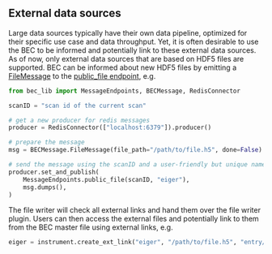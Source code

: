 ## External data sources
Large data sources typically have their own data pipeline, optimized for their specific use case and data throughput. Yet, it is often desirable to use the BEC to be informed and potentially link to these external data sources.
As of now, only external data sources that are based on HDF5 files are supported. BEC can be informed about new HDF5 files by emitting a [FileMessage](#bec_lib.BECMessage.FileMessage) to the [public_file endpoint](#bec_lib.endpoints.MessageEndpoints.public_file), e.g.

```python
from bec_lib import MessageEndpoints, BECMessage, RedisConnector

scanID = "scan id of the current scan"

# get a new producer for redis messages
producer = RedisConnector(["localhost:6379"]).producer()

# prepare the message
msg = BECMessage.FileMessage(file_path="/path/to/file.h5", done=False)

# send the message using the scanID and a user-friendly but unique name to describe the source (e.g. "eiger")
producer.set_and_publish(
    MessageEndpoints.public_file(scanID, "eiger"),
    msg.dumps(),
)
```

The file writer will check all external links and hand them over the file writer plugin. Users can then access the external files and potentially link to them from the BEC master file using external links, e.g.

```python
eiger = instrument.create_ext_link("eiger", "/path/to/file.h5", "entry/instrument/detector")
```
